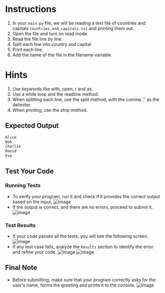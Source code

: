 # Instructions 

1. In your `main.py` file, we will be reading a text file of countries and capitals `countries_and_capitals.txt` and printing them out.
2. Open the file and turn on read mode.
3. Read the file line by line.
4. Split each line into country and capital
5. Print each line.
6. Add the name of the file in the filename variable.

# Hints
1. Use keywords like with, open, r and as.
2. Use a while loop and the readline method.
3. When splitting each line, use the split method, with the comma ',' as the delimiter.
4. When printing, use the strip method.

## Expected Output
```python
Alice
Bob
Charlie
David
Eva
```

## Test Your Code
### Running Tests
- To verify your program, run it and check if it provides the correct output based on the input.
   ![image](tests_tools.png)
- If the output is correct, and there are no errors, proceed to submit it.
   ![image](submit.png)

### Test Results
- If your code passes all the tests, you will see the following screen.
   ![image](pass.png)
- If any test case fails, analyze the `Results` section to identify the error and refine your code.
   ![image](fail_tests.png)
   ![image](results.png)

## Final Note
- Before submitting, make sure that your program correctly asks for the user's name, forms the greeting and prints it to the console.
   ![image](submit.png)
